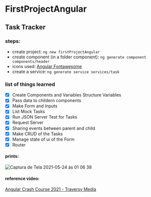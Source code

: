 # FirstProjectAngular

## Task Tracker

### steps:

- create project:
  `ng new firstProjectAngular`
- create component (in a folder component):
  `ng generate component components/header`
- icons used:
  [Angular Fontawesome](https://github.com/FortAwesome/angular-fontawesome)
- create a service:
  `ng generate service services/task`

### list of things learned

- [x] Create Components and Variables Structure Variables
- [x] Pass data to childern components
- [x] Make Form and Inputs
- [x] List Mock Tasks
- [x] Run JSON Server Test for Tasks
- [x] Request Server
- [x] Sharing events between parent and child
- [x] Make CRUD of the Tasks
- [x] Manage state of ui of the Form
- [x] Router

#### prints:

![Captura de Tela 2021-05-24 às 01 06 38](https://user-images.githubusercontent.com/35678887/119295122-6be9cf00-bc2c-11eb-95ac-95030dcf53fb.png)

#### reference video:

[Angular Crash Course 2021 - Traversy Media](https://www.youtube.com/watch?v=3dHNOWTI7H8)
